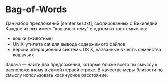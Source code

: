 # Bag-of-Words
Дан набор предложений [sentenses.txt], скопированных с Википедии. Каждое из них имеет "кошачью тему" в одном из трех смыслов:
 + кошки (животные)
 + UNIX-утилита cat для вывода содержимого файлов
 + версии операционной системы OS X, названные в честь семейства кошачьих

Задача — найти два предложения, которые ближе всего по смыслу к расположенному в самой первой строке. В качестве меры близости по смыслу использовать косинусное расстояние.
